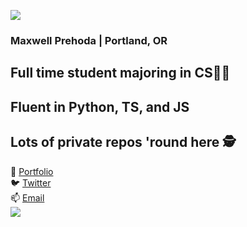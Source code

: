 ![](https://i.imgur.com/4M7IWwP.gif)
### Maxwell Prehoda | Portland, OR
## Full time student majoring in CS👨‍🎓
## Fluent in Python, TS, and JS
## Lots of private repos 'round here 🕵️
🤹 [Portfolio](https://maxprehoda.info) <br>
🐦 [Twitter](https://twitter.com/lunarisachef) <br>
📫 [Email](mailto:maxprehoda@gmail.com) <br>
![](https://i.imgur.com/4M7IWwP.gif)
<!--
**MaxPrehoda/MaxPrehoda** is a ✨ _special_ ✨ repository because its `README.md` (this file) appears on your GitHub profile.


